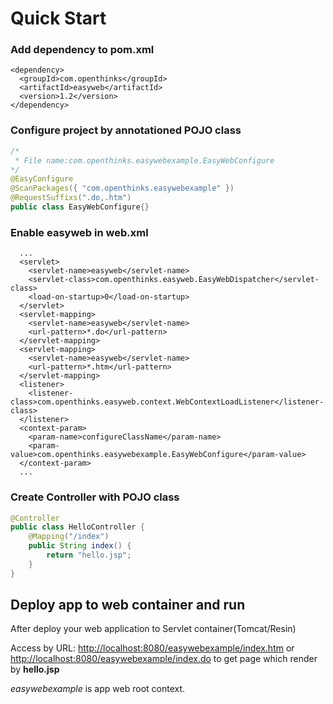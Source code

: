 # Quick Start

### Add dependency to pom.xml

```markup
<dependency>
  <groupId>com.openthinks</groupId>
  <artifactId>easyweb</artifactId>
  <version>1.2</version>
</dependency>
```

### Configure project by annotationed POJO class

```java
/*
 * File name:com.openthinks.easywebexample.EasyWebConfigure
*/
@EasyConfigure
@ScanPackages({ "com.openthinks.easywebexample" })
@RequestSuffixs(".do,.htm")
public class EasyWebConfigure{}
```

### Enable easyweb in web.xml

```markup
  ...
  <servlet>
    <servlet-name>easyweb</servlet-name>
    <servlet-class>com.openthinks.easyweb.EasyWebDispatcher</servlet-class>
    <load-on-startup>0</load-on-startup>
  </servlet>
  <servlet-mapping>
    <servlet-name>easyweb</servlet-name>
    <url-pattern>*.do</url-pattern>
  </servlet-mapping>
  <servlet-mapping>
    <servlet-name>easyweb</servlet-name>
    <url-pattern>*.htm</url-pattern>
  </servlet-mapping>
  <listener>
    <listener-class>com.openthinks.easyweb.context.WebContextLoadListener</listener-class>
  </listener>
  <context-param>
    <param-name>configureClassName</param-name>
    <param-value>com.openthinks.easywebexample.EasyWebConfigure</param-value>
  </context-param>
  ...
```

### Create Controller with POJO class

```java
@Controller
public class HelloController {
    @Mapping("/index")
    public String index() {
        return "hello.jsp";
    }
}
```

## Deploy app to web container and run

After deploy your web application to Servlet container\(Tomcat/Resin\)

Access by URL: [http://localhost:8080/easywebexample/index.htm](http://localhost:8080/easywebexample/index.htm) or [http://localhost:8080/easywebexample/index.do](http://localhost:8080/easywebexample/index.do) to get page which render by **hello.jsp**

_easywebexample_ is app web root context.

